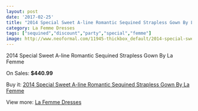 ```yaml
---
layout: post
date: '2017-02-25'
title: "2014 Special Sweet A-line Romantic Sequined Strapless Gown By La Femme"
category: La Femme Dresses
tags: ["sequined","discount","party","special","femme"]
image: http://www.neoformal.com/11945-thickbox_default/2014-special-sweet-a-line-romantic-sequined-strapless-gown-by-la-femme.jpg
---
```

2014 Special Sweet A-line Romantic Sequined Strapless Gown By La Femme

On Sales: **$440.99**
<a href="https://www.neoformal.com/en/la-femme-dresses-2014/4276-2014-special-sweet-a-line-romantic-sequined-strapless-gown-by-la-femme.html"><amp-img layout="responsive" width="600" height="600" src="//www.neoformal.com/11945-thickbox_default/2014-special-sweet-a-line-romantic-sequined-strapless-gown-by-la-femme.jpg" alt="2014 Special Sweet A-line Romantic Sequined Strapless Gown By La Femme 0" /></a>
<a href="https://www.neoformal.com/en/la-femme-dresses-2014/4276-2014-special-sweet-a-line-romantic-sequined-strapless-gown-by-la-femme.html"><amp-img layout="responsive" width="600" height="600" src="//www.neoformal.com/11946-thickbox_default/2014-special-sweet-a-line-romantic-sequined-strapless-gown-by-la-femme.jpg" alt="2014 Special Sweet A-line Romantic Sequined Strapless Gown By La Femme 1" /></a>
<a href="https://www.neoformal.com/en/la-femme-dresses-2014/4276-2014-special-sweet-a-line-romantic-sequined-strapless-gown-by-la-femme.html"><amp-img layout="responsive" width="600" height="600" src="//www.neoformal.com/11947-thickbox_default/2014-special-sweet-a-line-romantic-sequined-strapless-gown-by-la-femme.jpg" alt="2014 Special Sweet A-line Romantic Sequined Strapless Gown By La Femme 2" /></a>

Buy it: [2014 Special Sweet A-line Romantic Sequined Strapless Gown By La Femme](https://www.neoformal.com/en/la-femme-dresses-2014/4276-2014-special-sweet-a-line-romantic-sequined-strapless-gown-by-la-femme.html "2014 Special Sweet A-line Romantic Sequined Strapless Gown By La Femme")

View more: [La Femme Dresses](https://www.neoformal.com/en/56-la-femme-dresses-2014 "La Femme Dresses")